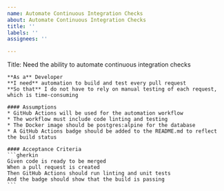 ```yaml
---
name: Automate Continuous Integration Checks
about: Automate Continuous Integration Checks
title: ''
labels: ''
assignees: ''

---
```


Title: Need the ability to automate continuous integration checks

    **As a** Developer
    **I need** automation to build and test every pull request
    **So that** I do not have to rely on manual testing of each request, which is time-consuming

    #### Assumptions
    * GitHub Actions will be used for the automation workflow
    * The workflow must include code linting and testing 
    * The Docker image should be postgres:alpine for the database
    * A GitHub Actions badge should be added to the README.md to reflect the build status

    #### Acceptance Criteria
    ```gherkin
    Given code is ready to be merged
    When a pull request is created
    Then GitHub Actions should run linting and unit tests
    And the badge should show that the build is passing
    ```
